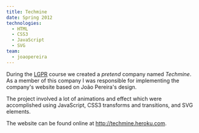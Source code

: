 ```yaml
---
title: Techmine
date: Spring 2012
technologies:
  - HTML
  - CSS3
  - JavaScript
  - SVG
team:
  - joaopereira
---
```

During the [LGPR] course we created a *pretend* company named *Techmine*.
As a member of this company I was responsible for implementing the company's
website based on João Pereira's design.

The project involved a lot of animations and effect which were accomplished
using JavaScript, CSS3 transforms and transitions, and SVG elements.

The website can be found online at <http://techmine.heroku.com>.

[LGPR]: https://sigarra.up.pt/feup_uk/DISCIPLINAS_GERAL.FORMVIEW?P_ANO_LECTIVO=2012/2013&P_CAD_CODIGO=EIC0106&P_PERIODO=2S
